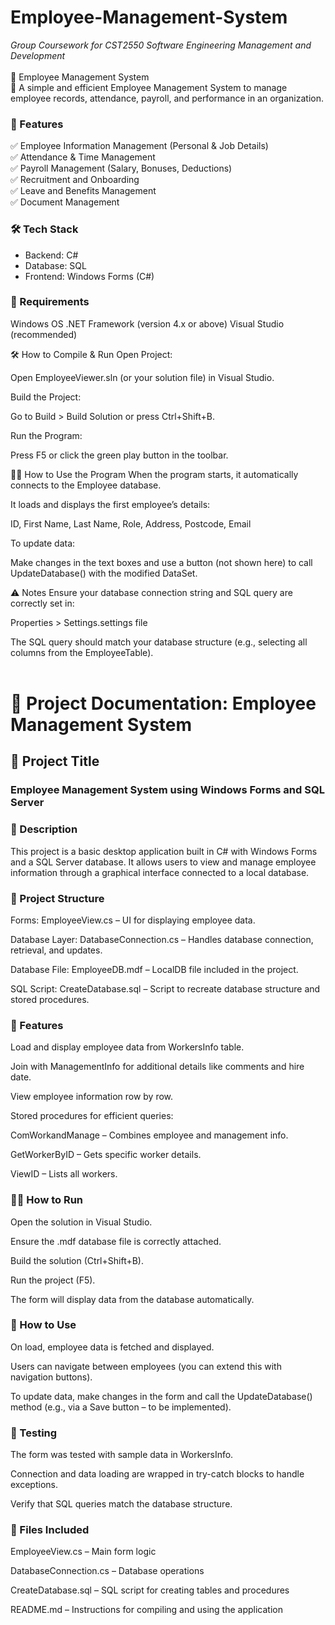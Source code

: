 # Employee-Management-System
*Group Coursework for CST2550 Software Engineering Management and Development* <br><br>
📌 Employee Management System <br>
🚀 A simple and efficient Employee Management System to manage employee records, attendance, payroll, and performance in an organization.

### 🔹 Features
✅ Employee Information Management (Personal & Job Details) <br>
✅ Attendance & Time Management <br>
✅ Payroll Management (Salary, Bonuses, Deductions) <br>
✅ Recruitment and Onboarding <br>
✅ Leave and Benefits Management <br>
✅ Document Management <br>


### 🛠 Tech Stack
- Backend: C#
- Database: SQL
- Frontend: Windows Forms (C#)

### 🔧 Requirements
Windows OS
.NET Framework (version 4.x or above)
Visual Studio (recommended)

🛠️ How to Compile & Run
Open Project:

Open EmployeeViewer.sln (or your solution file) in Visual Studio.

Build the Project:

Go to Build > Build Solution or press Ctrl+Shift+B.

Run the Program:

Press F5 or click the green play button in the toolbar.

🧑‍💼 How to Use the Program
When the program starts, it automatically connects to the Employee database.

It loads and displays the first employee’s details:

ID, First Name, Last Name, Role, Address, Postcode, Email


To update data:

Make changes in the text boxes and use a button (not shown here) to call UpdateDatabase() with the modified DataSet.

⚠️ Notes
Ensure your database connection string and SQL query are correctly set in:

Properties > Settings.settings file

The SQL query should match your database structure (e.g., selecting all columns from the EmployeeTable). <br><br>

# 📘 Project Documentation: Employee Management System
## 🔖 Project Title
### Employee Management System using Windows Forms and SQL Server

### 📝 Description
This project is a basic desktop application built in C# with Windows Forms and a SQL Server database. It allows users to view and manage employee information through a graphical interface connected to a local database.

### 📁 Project Structure
Forms: EmployeeView.cs – UI for displaying employee data.

Database Layer: DatabaseConnection.cs – Handles database connection, retrieval, and updates.

Database File: EmployeeDB.mdf – LocalDB file included in the project.

SQL Script: CreateDatabase.sql – Script to recreate database structure and stored procedures.

### 🔧 Features
Load and display employee data from WorkersInfo table.

Join with ManagementInfo for additional details like comments and hire date.

View employee information row by row.

Stored procedures for efficient queries:

ComWorkandManage – Combines employee and management info.

GetWorkerByID – Gets specific worker details.

ViewID – Lists all workers.

### 🧑‍💻 How to Run
Open the solution in Visual Studio.

Ensure the .mdf database file is correctly attached.

Build the solution (Ctrl+Shift+B).

Run the project (F5).

The form will display data from the database automatically.

### 🧾 How to Use
On load, employee data is fetched and displayed.

Users can navigate between employees (you can extend this with navigation buttons).

To update data, make changes in the form and call the UpdateDatabase() method (e.g., via a Save button – to be implemented).

### 🧪 Testing
The form was tested with sample data in WorkersInfo.

Connection and data loading are wrapped in try-catch blocks to handle exceptions.

Verify that SQL queries match the database structure.

### 📂 Files Included
EmployeeView.cs – Main form logic

DatabaseConnection.cs – Database operations

CreateDatabase.sql – SQL script for creating tables and procedures

README.md – Instructions for compiling and using the application
